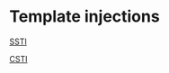 # Template injections

[SSTI](Template%20injections%205633da87439b4f3b91e56feeb5a3332f/SSTI%205934bbc2430f4887bf5a460087454341.md)

[CSTI](Template%20injections%205633da87439b4f3b91e56feeb5a3332f/CSTI%20c1ef3fe5df3a4f60a253596e37a2883a.md)